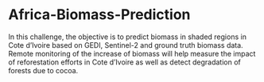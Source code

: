 # Africa-Biomass-Prediction
In this challenge, the objective is to predict biomass in shaded regions in Cote d’Ivoire based on GEDI, Sentinel-2 
and ground truth biomass data. Remote monitoring of the increase of biomass will help measure the impact of reforestation 
efforts in Cote d’Ivoire as well as detect degradation of forests due to cocoa.
